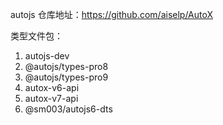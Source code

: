autojs 仓库地址：https://github.com/aiselp/AutoX

类型文件包：

1. autojs-dev
2. @autojs/types-pro8
3. @autojs/types-pro9
4. autox-v6-api
5. autox-v7-api
6. @sm003/autojs6-dts
